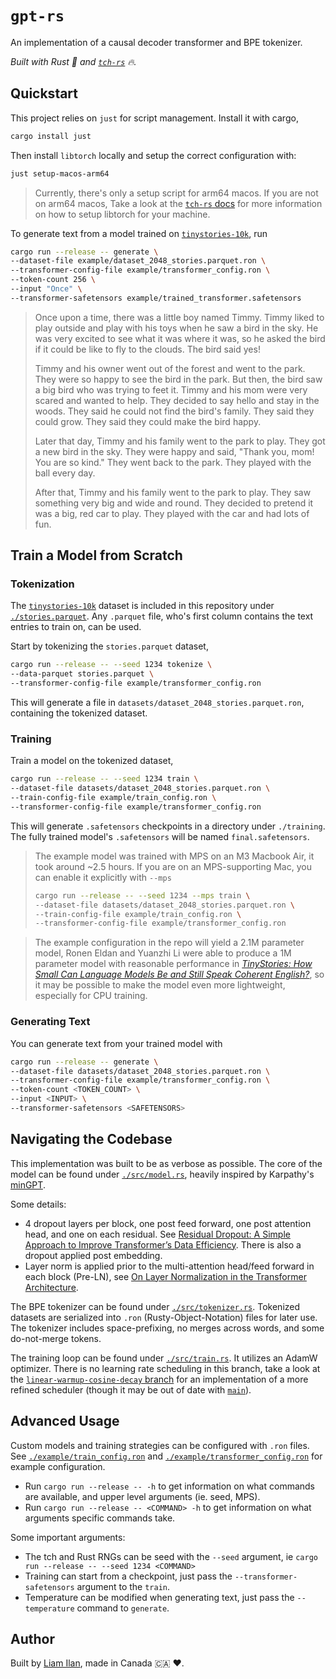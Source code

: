 # `gpt-rs`
An implementation of a causal decoder transformer and BPE tokenizer.

*Built with Rust 🦀 and [`tch-rs`](https://github.com/LaurentMazare/tch-rs) 🔥.*

## Quickstart
This project relies on `just` for script management. Install it with cargo,

```sh
cargo install just
```

Then install `libtorch` locally and setup the correct configuration with:
```sh
just setup-macos-arm64
```

> Currently, there's only a setup script for arm64 macos. If you are not on arm64 macos, Take a look at the [`tch-rs` docs](https://github.com/LaurentMazare/tch-rs) for more information on how to setup libtorch for your machine.

To generate text from a model trained on [`tinystories-10k`](https://huggingface.co/datasets/flpelerin/tinystories-10k), run

```sh
cargo run --release -- generate \
--dataset-file example/dataset_2048_stories.parquet.ron \
--transformer-config-file example/transformer_config.ron \
--token-count 256 \
--input "Once" \
--transformer-safetensors example/trained_transformer.safetensors
```

> Once upon a time, there was a little boy named Timmy. Timmy liked to play outside and play with his toys when he saw a bird in the sky. He was very excited to see what it was where it was, so he asked the bird if it could be like to fly to the clouds. The bird said yes! 
>
> Timmy and his owner went out of the forest and went to the park. They were so happy to see the bird in the park. But then, the bird saw a big bird who was trying to feet it. Timmy and his mom were very scared and wanted to help. They decided to say hello and stay in the woods. They said he could not find the bird's family. They said they could grow. They said they could make the bird happy.
> 
> Later that day, Timmy and his family went to the park to play. They got a new bird in the sky. They were happy and said, "Thank you, mom! You are so kind." They went back to the park. They played with the ball every day.
> 
> After that, Timmy and his family went to the park to play. They saw something very big and wide and round. They decided to pretend it was a big, red car to play. They played with the car and had lots of fun.

## Train a Model from Scratch
### Tokenization
The [`tinystories-10k`](https://huggingface.co/datasets/flpelerin/tinystories-10k) dataset is included in this repository under [`./stories.parquet`](./stories.parquet). Any `.parquet` file, who's first column contains the text entries to train on, can be used.

Start by tokenizing the `stories.parquet` dataset,
```sh
cargo run --release -- --seed 1234 tokenize \
--data-parquet stories.parquet \
--transformer-config-file example/transformer_config.ron
```
This will generate a file in `datasets/dataset_2048_stories.parquet.ron`, containing the tokenized dataset.

### Training
Train a model on the tokenized dataset,
```sh
cargo run --release -- --seed 1234 train \
--dataset-file datasets/dataset_2048_stories.parquet.ron \
--train-config-file example/train_config.ron \
--transformer-config-file example/transformer_config.ron
```
This will generate `.safetensors` checkpoints in a directory under `./training`. The fully trained model's `.safetensors` will be named `final.safetensors`.

> The example model was trained with MPS on an M3 Macbook Air, it took around ~2.5 hours.
> If you are on an MPS-supporting Mac, you can enable it explicitly with `--mps`
>
> ```sh
> cargo run --release -- --seed 1234 --mps train \
> --dataset-file datasets/dataset_2048_stories.parquet.ron \
> --train-config-file example/train_config.ron \
> --transformer-config-file example/transformer_config.ron
> ```

> The example configuration in the repo will yield a 2.1M parameter model, Ronen Eldan and Yuanzhi Li were able to produce a 1M parameter model with reasonable performance in [*TinyStories: How Small Can Language Models Be and Still Speak Coherent English?*](https://arxiv.org/pdf/2305.07759), so it may be possible to make the model even more lightweight, especially for CPU training.

### Generating Text
You can generate text from your trained model with
```sh
cargo run --release -- generate \
--dataset-file datasets/dataset_2048_stories.parquet.ron \
--transformer-config-file example/transformer_config.ron \
--token-count <TOKEN_COUNT> \
--input <INPUT> \
--transformer-safetensors <SAFETENSORS>
```

## Navigating the Codebase
This implementation was built to be as verbose as possible. The core of the model can be found under [`./src/model.rs`](./src/model.rs), heavily inspired by Karpathy's [minGPT](https://github.com/karpathy/minGPT).

Some details:
- 4 dropout layers per block, one post feed forward, one post attention head, and one on each residual. See [Residual Dropout: A Simple Approach to Improve Transformer’s Data Efficiency](https://aclanthology.org/2024.sigul-1.35.pdf). There is also a dropout applied post embedding.
- Layer norm is applied prior to the multi-attention head/feed forward in each block (Pre-LN), see [On Layer Normalization in the Transformer Architecture](https://arxiv.org/pdf/2002.04745).

The BPE tokenizer can be found under [`./src/tokenizer.rs`](./src/tokenizer.rs). Tokenized datasets are serialized into `.ron` (Rusty-Object-Notation) files for later use. The tokenizer includes space-prefixing, no merges across words, and some do-not-merge tokens.

The training loop can be found under [`./src/train.rs`](./src/train.rs). It utilizes an AdamW optimizer. There is no learning rate scheduling in this branch, take a look at the [`linear-warmup-cosine-decay` branch](https://github.com/liam-ilan/gpt-rs/tree/linear-warmup-cosine-decay) for an implementation of a more refined scheduler (though it may be out of date with [`main`](https://github.com/liam-ilan/gpt-rs/tree/main)).

## Advanced Usage
Custom models and training strategies can be configured with `.ron` files. See [`./example/train_config.ron`](./example/train_config.ron) and [`./example/transformer_config.ron`](./example/transformer_config.ron) for example configuration.

- Run `cargo run --release -- -h` to get information on what commands are available, and upper level arguments (ie. seed, MPS). 
- Run `cargo run --release -- <COMMAND> -h` to get information on what arguments specific commands take.

Some important arguments:
- The tch and Rust RNGs can be seed with the `--seed` argument, ie `cargo run --release -- --seed 1234 <COMMAND>`
- Training can start from a checkpoint, just pass the `--transformer-safetensors` argument to the `train`.
- Temperature can be modified when generating text, just pass the `--temperature` command to `generate`.

## Author
Built by [Liam Ilan](https://www.liamilan.com/), made in Canada 🇨🇦 ❤️.